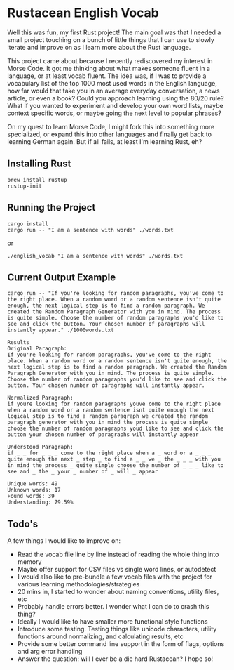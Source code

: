 # Rustacean English Vocab
Well this was fun, my first Rust project! The main goal was that I needed a small project touching on a bunch of little things that I can use to slowly iterate and improve on as I learn more about the Rust language.

This project came about because I recently rediscovered my interest in Morse Code. It got me thinking about what makes someone fluent in a language, or at least vocab fluent. The idea was, if I was to provide a vocabulary list of the top 1000 most used words in the English language, how far would that take you in an average everyday conversation, a news article, or even a book? Could you approach learning using the 80/20 rule? What if you wanted to experiment and develop your own word lists, maybe context specific words, or maybe going the next level to popular phrases?

On my quest to learn Morse Code, I might fork this into something more specialized, or expand this into other languages and finally get back to learning German again. But if all fails, at least I'm learning Rust, eh?

## Installing Rust
```
brew install rustup
rustup-init
```

## Running the Project
```
cargo install
cargo run -- "I am a sentence with words" ./words.txt
```

or

```
./english_vocab "I am a sentence with words" ./words.txt
```

## Current Output Example
```
cargo run -- "If you're looking for random paragraphs, you've come to the right place. When a random word or a random sentence isn't quite enough, the next logical step is to find a random paragraph. We created the Random Paragraph Generator with you in mind. The process is quite simple. Choose the number of random paragraphs you'd like to see and click the button. Your chosen number of paragraphs will instantly appear." ./1000words.txt

Results
Original Paragraph:
If you're looking for random paragraphs, you've come to the right place. When a random word or a random sentence isn't quite enough, the next logical step is to find a random paragraph. We created the Random Paragraph Generator with you in mind. The process is quite simple. Choose the number of random paragraphs you'd like to see and click the button. Your chosen number of paragraphs will instantly appear.

Normalized Paragraph:
if youre looking for random paragraphs youve come to the right place when a random word or a random sentence isnt quite enough the next logical step is to find a random paragraph we created the random paragraph generator with you in mind the process is quite simple choose the number of random paragraphs youd like to see and click the button your chosen number of paragraphs will instantly appear

Understood Paragraph:
if _ _ for _ _ _ come to the right place when a _ word or a _ _ _ quite enough the next _ step _ to find a _ _ we _ the _ _ _ with you in mind the process _ quite simple choose the number of _ _ _ like to see and _ the _ your _ number of _ will _ appear

Unique words: 49
Unknown words: 17
Found words: 39
Understanding: 79.59%
```


## Todo's
A few things I would like to improve on:
- Read the vocab file line by line instead of reading the whole thing into memory
- Maybe offer support for CSV files vs single word lines, or autodetect
- I would also like to pre-bundle a few vocab files with the project for various learning methodologies/strategies
- 20 mins in, I started to wonder about naming conventions, utility files, etc
- Probably handle errors better. I wonder what I can do to crash this thing?
- Ideally I would like to have smaller more functional style functions
- Introduce some testing. Testing things like unicode characters, utility functions around normalizing, and calculating results, etc
- Provide some better command line support in the form of flags, options and arg error handling
- Answer the question: will I ever be a die hard Rustacean? I hope so!